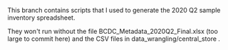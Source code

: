 
This branch contains scripts that I used to generate the 2020 Q2 sample inventory spreadsheet.

They won't run without the file BCDC_Metadata_2020Q2_Final.xlsx (too large to commit here) and the CSV files in data_wrangling/central_store .

